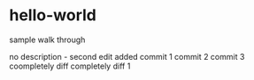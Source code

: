 # hello-world
sample walk through

no description - second edit added
commit 1
commit 2
commit 3
coompletely diff
completely diff 1
